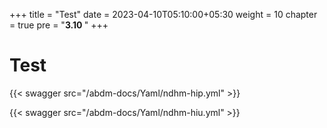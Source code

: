 +++
title = "Test"
date = 2023-04-10T05:10:00+05:30
weight = 10
chapter = true
pre = "<b>3.10 </b>"
+++

# Test

{{< swagger src="/abdm-docs/Yaml/ndhm-hip.yml" >}}

{{< swagger src="/abdm-docs/Yaml/ndhm-hiu.yml" >}}